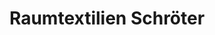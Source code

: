 ---
title: "Raumtextilien Schröter"
url: /freiberg/raumtextilien-schroeter/
shop: Raumausstattung
---
